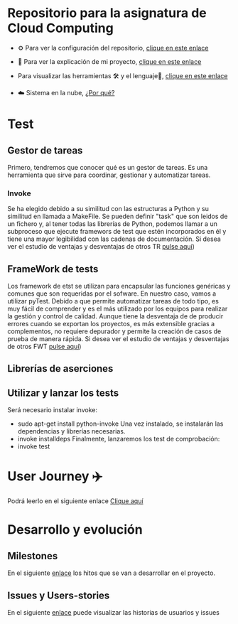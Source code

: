 ﻿# Repositorio para la asignatura de Cloud Computing
- ⚙️ Para ver la configuración del repositorio, [clique en este enlace](doc/configuración.md)

- 📔 Para ver la explicación de mi proyecto, [clique en este enlace](doc/explicacionProyecto.md)

- Para visualizar las herramientas 🛠️ y el lenguaje🐍, [clique en este enlace](doc/herramientasYLenguaje.md)
- ☁️ Sistema en la nube, [¿Por qué?](doc/sistemaNube.md)


# Test
## Gestor de tareas
Primero, tendremos que conocer qué es un gestor de tareas. Es una herramienta que sirve para coordinar, gestionar y automatizar tareas.

### Invoke
Se ha elegido debido a su similitud con las estructuras a Python y su similitud en llamada a MakeFile. Se pueden definir "task" que son leidos de un fichero y, al tener todas las librerías de Python, podemos llamar a un subproceso que ejecute framewors de test que estén incorporados en él y tiene una mayor legibilidad con las cadenas de documentación.
Si desea ver el estudio de ventajas y desventajas de otros TR [pulse aquí](doc/gestoresTareas.md))
## FrameWork de tests
Los framework de etst se utilizan para encapsular las funciones genéricas y comunes que son requeridas por el sofware.
En nuestro caso, vamos a utilizar pyTest. Debido a que permite automatizar tareas de todo tipo, es muy fácil de comprender y es el más utilizado por los equipos para realizar la gestión y control de calidad.
Aunque tiene la desventaja de de producir errores cuando se exportan los proyectos, es más extensible gracias a complementos, no requiere depurador y permite la creación de casos de prueba de manera rápida.
Si desea ver el estudio de ventajas y desventajas de otros FWT [pulse aquí](doc/frameworkTest.md))

## Librerías de aserciones

## Utilizar y lanzar los tests
Será necesario instalar invoke:
- sudo apt-get install python-invoke
Una vez instalado, se instalarán las dependencias y librerías necesarias.
- invoke installdeps
Finalmente, lanzaremos los test de comprobación:
- invoke test

# User Journey ✈️
Podrá leerlo en el siguiente enlace [Clique aquí](https://github.com/jcgq/MII_CC_UGR/wiki)

# Desarrollo y evolución
## Milestones
En el siguiente [enlace](https://github.com/jcgq/MII_CC_UGR/milestones) los hitos que se van a desarrollar en el proyecto.

## Issues y Users-stories
En el siguiente [enlace](https://github.com/jcgq/MII_CC_UGR/issues) puede visualizar las historias de usuarios y issues
















